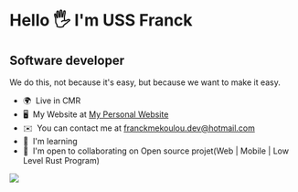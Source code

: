 Hello 🖐️ I'm USS Franck
=======================================================================================================================================

Software developer
------------------

We do this, not because it's easy, but because we want to make it easy.

* 🌍  Live in CMR
* 🖥️  My Website at [My Personal Website](https://uss-franckmekoulou.web.app/)
* ✉️  You can contact me at [franckmekoulou.dev@hotmail.com](mailto:franckmekoulou.dev@hotmail.com)
* 🧠  I'm learning 
* 🤝  I'm open to collaborating on Open source projet(Web | Mobile | Low Level Rust Program)

<a href="https://www.github.com/ussfranck" target="_blank" rel="noreferrer"><img
src="https://img.shields.io/github/followers/ussfranck?logo=github&style=for-the-badge&color=84cc16&labelColor=1c1917" /></a>
